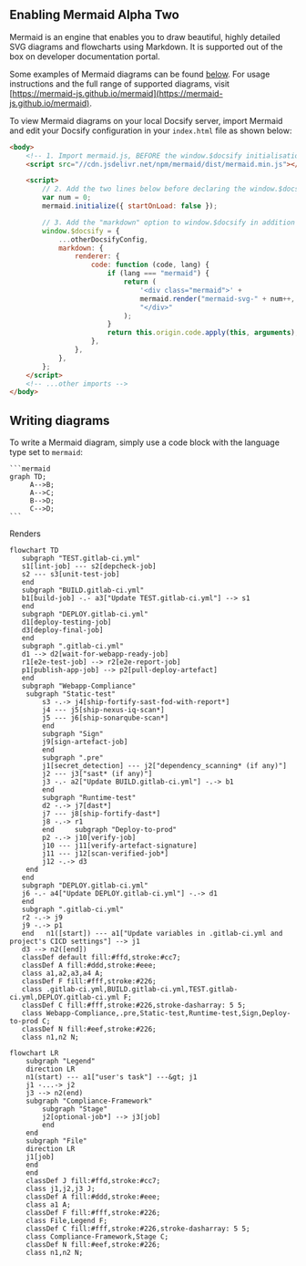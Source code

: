 ## Enabling Mermaid Alpha Two

Mermaid is an engine that enables you to draw beautiful, highly detailed SVG diagrams and flowcharts
using Markdown. It is supported out of the box on developer documentation portal.

Some examples of Mermaid diagrams can be found [below](#examples). For usage instructions
and the full range of supported diagrams,
visit [https://mermaid-js.github.io/mermaid](https://mermaid-js.github.io/mermaid).

To view Mermaid diagrams on your local Docsify server, import Mermaid
and edit your Docsify
configuration in your `index.html` file as shown below:

```html
<body>
	<!-- 1. Import mermaid.js, BEFORE the window.$docsify initialisation -->
	<script src="//cdn.jsdelivr.net/npm/mermaid/dist/mermaid.min.js"></script>

	<script>
		// 2. Add the two lines below before declaring the window.$docsify object:
		var num = 0;
		mermaid.initialize({ startOnLoad: false });

		// 3. Add the "markdown" option to window.$docsify in addition to the other config
		window.$docsify = {
			...otherDocsifyConfig,
			markdown: {
				renderer: {
					code: function (code, lang) {
						if (lang === "mermaid") {
							return (
								'<div class="mermaid">' +
								mermaid.render("mermaid-svg-" + num++, code) +
								"</div>"
							);
						}
						return this.origin.code.apply(this, arguments);
					},
				},
			},
		};
	</script>
	<!-- ...other imports -->
</body>
```

## Writing diagrams

To write a Mermaid diagram, simply use a code block with the language type set to `mermaid`:

````
```mermaid
graph TD;
	 A-->B;
	 A-->C;
	 B-->D;
	 C-->D;
```
````

Renders

```mermaid
flowchart TD
   subgraph "TEST.gitlab-ci.yml"
   s1[lint-job] --- s2[depcheck-job]
   s2 --- s3[unit-test-job]
   end
   subgraph "BUILD.gitlab-ci.yml"
   b1[build-job] -.- a3["Update TEST.gitlab-ci.yml"] --> s1
   end
   subgraph "DEPLOY.gitlab-ci.yml"
   d1[deploy-testing-job]
   d3[deploy-final-job]
   end
   subgraph ".gitlab-ci.yml"
   d1 --> d2[wait-for-webapp-ready-job]
   r1[e2e-test-job] --> r2[e2e-report-job]
   p1[publish-app-job] --> p2[pull-deploy-artefact]
   end
   subgraph "Webapp-Compliance"
	subgraph "Static-test"
		s3 -.-> j4[ship-fortify-sast-fod-with-report*]
		j4 --- j5[ship-nexus-iq-scan*]
		j5 --- j6[ship-sonarqube-scan*]
		end
		subgraph "Sign"
		j9[sign-artefact-job]
		end
		subgraph ".pre"
		j1[secret_detection] --- j2["dependency_scanning* (if any)"]
		j2 --- j3["sast* (if any)"]
		j3 -.- a2["Update BUILD.gitlab-ci.yml"] -.-> b1
		end
		subgraph "Runtime-test"
		d2 -.-> j7[dast*]
		j7 --- j8[ship-fortify-dast*]
		j8 -.-> r1
		end     subgraph "Deploy-to-prod"
		p2 -.-> j10[verify-job]
		j10 --- j11[verify-artefact-signature]
		j11 --- j12[scan-verified-job*]
		j12 -.-> d3
	end
   end
   subgraph "DEPLOY.gitlab-ci.yml"
   j6 -.- a4["Update DEPLOY.gitlab-ci.yml"] -.-> d1
   end
   subgraph ".gitlab-ci.yml"
   r2 -.-> j9
   j9 -.-> p1
   end   n1([start]) --- a1["Update variables in .gitlab-ci.yml and project's CICD settings"] --> j1
   d3 --> n2([end])
   classDef default fill:#ffd,stroke:#cc7;
   classDef A fill:#ddd,stroke:#eee;
   class a1,a2,a3,a4 A;
   classDef F fill:#fff,stroke:#226;
   class .gitlab-ci.yml,BUILD.gitlab-ci.yml,TEST.gitlab-ci.yml,DEPLOY.gitlab-ci.yml F;
   classDef C fill:#fff,stroke:#226,stroke-dasharray: 5 5;
   class Webapp-Compliance,.pre,Static-test,Runtime-test,Sign,Deploy-to-prod C;
   classDef N fill:#eef,stroke:#226;
   class n1,n2 N;
```

```mermaid
flowchart LR
	subgraph "Legend"
	direction LR
	n1(start) --- a1["user's task"] ---&gt; j1
	j1 -...-> j2
	j3 --> n2(end)
	subgraph "Compliance-Framework"
		subgraph "Stage"
		j2[optional-job*] --> j3[job]
		end
	end
	subgraph "File"
	direction LR
	j1[job]
	end
	end  
	classDef J fill:#ffd,stroke:#cc7;
	class j1,j2,j3 J;
	classDef A fill:#ddd,stroke:#eee;
	class a1 A;
	classDef F fill:#fff,stroke:#226;
	class File,Legend F;
	classDef C fill:#fff,stroke:#226,stroke-dasharray: 5 5;
	class Compliance-Framework,Stage C;
	classDef N fill:#eef,stroke:#226;
	class n1,n2 N;
```